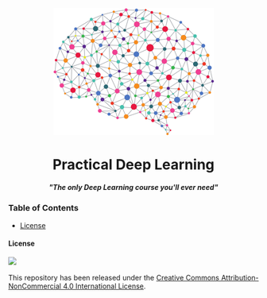 <div align="center">
    <img src=".github/logo-dl.png" height="256"/>
    <h1>Practical Deep Learning</h1>
    <h5>
        <em>
            "The only Deep Learning course you'll ever need"
        </em>
    </h5>
</div>

### Table of Contents
* [License](#License)

#### License
<a href="http://creativecommons.org/licenses/by-nc/4.0">
    <img src="https://i.creativecommons.org/l/by-nc/4.0/88x31.png">
</a>

<p align="justify">
This repository has been released under the <a href="http://creativecommons.org/licenses/by-nc/4.0">Creative Commons Attribution-NonCommercial 4.0 International License</a>.
</p>